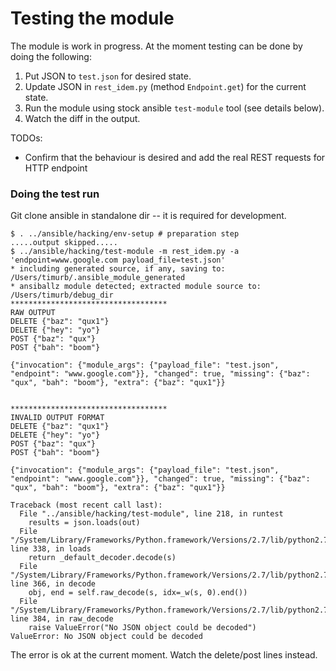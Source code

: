 # Testing the module

The module is work in progress.
At the moment testing can be done by doing the following:
1. Put JSON to `test.json` for desired state.
2. Update JSON in `rest_idem.py` (method `Endpoint.get`) for the current state.
3. Run the module using stock ansible `test-module` tool (see details below).
4. Watch the diff in the output.

TODOs:
* Confirm that the behaviour is desired and add the real REST requests for HTTP endpoint


### Doing the test run

Git clone ansible in standalone dir -- it is required for development.

```
$ . ../ansible/hacking/env-setup # preparation step
.....output skipped.....
$ ../ansible/hacking/test-module -m rest_idem.py -a 'endpoint=www.google.com payload_file=test.json'
* including generated source, if any, saving to: /Users/timurb/.ansible_module_generated
* ansiballz module detected; extracted module source to: /Users/timurb/debug_dir
***********************************
RAW OUTPUT
DELETE {"baz": "qux1"}
DELETE {"hey": "yo"}
POST {"baz": "qux"}
POST {"bah": "boom"}

{"invocation": {"module_args": {"payload_file": "test.json", "endpoint": "www.google.com"}}, "changed": true, "missing": {"baz": "qux", "bah": "boom"}, "extra": {"baz": "qux1"}}


***********************************
INVALID OUTPUT FORMAT
DELETE {"baz": "qux1"}
DELETE {"hey": "yo"}
POST {"baz": "qux"}
POST {"bah": "boom"}

{"invocation": {"module_args": {"payload_file": "test.json", "endpoint": "www.google.com"}}, "changed": true, "missing": {"baz": "qux", "bah": "boom"}, "extra": {"baz": "qux1"}}

Traceback (most recent call last):
  File "../ansible/hacking/test-module", line 218, in runtest
    results = json.loads(out)
  File "/System/Library/Frameworks/Python.framework/Versions/2.7/lib/python2.7/json/__init__.py", line 338, in loads
    return _default_decoder.decode(s)
  File "/System/Library/Frameworks/Python.framework/Versions/2.7/lib/python2.7/json/decoder.py", line 366, in decode
    obj, end = self.raw_decode(s, idx=_w(s, 0).end())
  File "/System/Library/Frameworks/Python.framework/Versions/2.7/lib/python2.7/json/decoder.py", line 384, in raw_decode
    raise ValueError("No JSON object could be decoded")
ValueError: No JSON object could be decoded
```

The error is ok at the current moment. Watch the delete/post lines instead.
